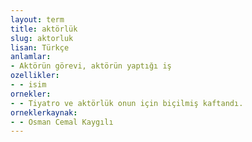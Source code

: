 ```yaml
---
layout: term
title: aktörlük
slug: aktorluk
lisan: Türkçe
anlamlar:
- Aktörün görevi, aktörün yaptığı iş
ozellikler:
- - isim
ornekler:
- - Tiyatro ve aktörlük onun için biçilmiş kaftandı.
orneklerkaynak:
- - Osman Cemal Kaygılı
---
```

